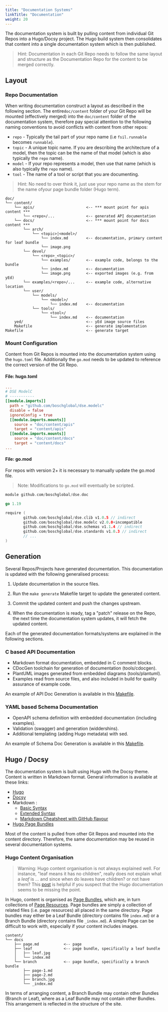 ```yaml
---
title: "Documentation Systems"
linkTitle: "Documentation"
weight: 20
---
```


The documentation system is built by pulling content from individual Git Repos into
a Hugo/Docsy project. The Hugo build system then consolidates that content into
a single documentation system which is then published.

> Hint: Documentation in each Git Repo needs to follow the same layout and structure as
the Documentation Repo for the content to be merged correctly.



## Layout

### Repo Documentation

When writing documentation construct a layout as described in the following section.
The entire`doc/content` folder of your Git Repo will be mounted (effectively merged) into the `doc/content` folder of the documentation system, therefore pay special attention to the following naming conventions to avoid conflicts with content from other repos:

* `repo` - Typically the tail part of your repo name (i.e `fsil.runnable` becomes `runnable`).
* `topic` - A unique topic name. If you are describing the architecture of a model, then the topic can be the name of that model (which is also typically the `repo` name).
* `model` - If your repo represents a model, then use that name (which is also typically the `repo` name).
* `tool` - The name of a tool or script that you are documenting.

> Hint: No need to over think it, just use your repo name as the stem for the name ofyour page bundle folder (Hugo term).


```
doc/
└── content/
    └── apis/                       <-- *** mount point for apis content ***
        └── <repo>/...              <-- generated API documentation
    └── docs/                       <-- *** mount point for docs content ***
        └── arch/
            └── <topic>|<model>/
                └── index.md        <-- documentation, primary content for leaf bundle
                └── image.png
        └── devel/
            └── <repo>_<topic>/
                └── examples/       <-- example code, belongs to the bundle
                └── index.md        <-- documentation
                └── image.png       <-- exported images (e.g. from yEd)
        └── examples/<repo>/...     <-- example code, alternative location
        └── user/
            └── models/
                └── <model>/
                    └── index.md    <-- documentation
            └── tools/
                └── <tool>/
                    └── index.md    <-- documentation
    yed/                            <-- yEd image source files
    Makefile                        <-- generate implementation
Makefile                            <-- generate target
```

### Mount Configuration

Content from Git Repos is mounted into the documentation system using the `hugo.toml` file.
Additionally the `go.mod` needs to be updated to reference the correct version of the Git Repo.


#### File: hugo.toml

```toml
...
# DSE ModelC
# -----------
[[module.imports]]
  path = "github.com/boschglobal/dse.modelc"
  disable = false
  ignoreConfig = true
  [[module.imports.mounts]]
    source = "doc/content/apis"
    target = "content/apis"
  [[module.imports.mounts]]
    source = "doc/content/docs"
    target = "content/docs"
...
```


#### File: go.mod

For repos with version 2+ it is necessary to manually update the go.mod file.

> Note: Modifications to `go.mod` will eventually be scripted.

```go
module github.com/boschglobal/dse.doc

go 1.19

require (
        github.com/boschglobal/dse.clib v1.0.5 // indirect
        github.com/boschglobal/dse.modelc v2.0.0+incompatible
        github.com/boschglobal/dse.schemas v1.1.4 // indirect
        github.com/boschglobal/dse.standards v1.0.3 // indirect
        // ...
)
```


## Generation

Several Repos/Projects have generated documentation. This documentation is
updated with the following generalised process:

1. Update documentation in the source files.

2. Run the `make generate` Makefile target to update the generated content.

3. Commit the updated content and push the changes upstream.

4. When the documentation is ready, tag a "patch" release on the Repo, the next
    time the documentation system updates, it will fetch the updated content.


Each of the generated documentation formats/systems are explained in the
following sections.


### C based API Documentation

* Markdown format documentation, embedded in C comment blocks.
* CDocGen toolchain for generation of documentation (tools/cdocgen).
* PlantUML images generated from embedded diagrams (tools/plantuml).
* Examples read from source files, and also included in build for quality assurance of example code.

An example of API Doc Generation is available in this [Makefile](https://github.com/boschglobal/dse.modelc/blob/main/doc/Makefile).


### YAML based Schema Documentation

* OpenAPI schema definition with embedded documentation (including examples).
* Validation (swagger) and generation (widdershins).
* Additional templating (adding Hugo metadata) with sed.

An example of Schema Doc Generation is available in this [Makefile](https://github.com/boschglobal/dse.schemas/blob/main/Makefile).



## Hugo / Docsy

The documentation system is built using Hugo with the Docsy theme. Content is
written in Markdown format. General information is available at these links:

* [Hugo](https://gohugo.io/)
* [Docsy](https://www.docsy.dev/)
* Markdown :
  * [Basic Syntax](https://www.markdownguide.org/basic-syntax/)
  * [Extended Syntax](https://www.markdownguide.org/extended-syntax/)
  * [Markdown Cheatsheet with GitHub flavour](https://github.com/adam-p/markdown-here/wiki/Markdown-Cheatsheet)
* [Hugo Page Bundles](https://gohugo.io/content-management/page-bundles/)


Most of the content is pulled from other Git Repos and mounted into the
content directory. Therefore, the same documentation may be reused in
several documentation systems.


### Hugo Content Organisation

> Warning: Hugo content organisation is not always explained well. For instance, "leaf means it has no children", really does not explain what a _leaf_ is ... and since when do leaves have children? or not have them? This [post](https://discourse.gohugo.io/t/explanation-of-page-bundles/36686) is helpful if you suspect that the Hugo documentation seems to be missing the point.

In Hugo, content is organised as [Page Bundles](https://gohugo.io/content-management/page-bundles), which are, in turn collections of [Page Resources](https://gohugo.io/content-management/page-resources/).
Page bundles are simply a collection of related files (i.e. page resources) all placed in the same directory.
Page bundles may either be a Leaf Bundle (directory contains file `index.md`) or a Branch Bundle (directory contains file `_index.md`).
A simple Page can be difficult to work with, especially if your content includes images.

```
content/
└── docs
    ├── page.md           <-- page
    ├── leaf              <-- page bundle, specifically a leaf bundle
    │   ├── leaf.jpg
    │   └── index.md
    └── branch            <-- page bundle, specifically a branch bundle
        ├── page-1.md
        ├── page-2.md
        ├── branch.jpg
        └── _index.md
```

In terms of arranging content, a Branch Bundle may contain other Bundles (Branch or Leaf), where as a Leaf Bundle may not contain other Bundles. This arrangement is reflected in the structure of the site.

